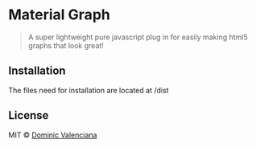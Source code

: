 # Material Graph
> A super lightweight pure javascript plug in for easily making html5 graphs that look great!

## Installation

The files need for installation are located at /dist 

## License

MIT © [Dominic Valenciana](https://valenciana.me)

